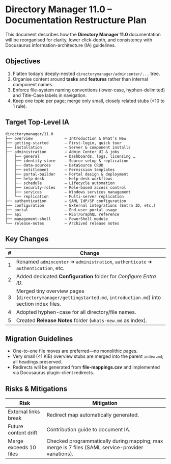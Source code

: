 # Directory Manager 11.0 – Documentation Restructure Plan

This document describes how the **Directory Manager 11.0** documentation will be reorganised for clarity, lower click-depth, and consistency with Docusaurus information-architecture (IA) guidelines.

## Objectives

1. Flatten today’s deeply-nested `directorymanager/admincenter/...` tree.
2. Organise content around **tasks** and **features** rather than internal component names.
3. Enforce file-system naming conventions (lower-case, hyphen-delimited) and Title-Case labels in navigation.
4. Keep one topic per page; merge only small, closely related stubs (≤10 to 1 rule).

## Target Top-Level IA

```text
directorymanager/11.0
├── overview              – Introduction & What’s New
├── getting-started       – First-login, quick tour
├── installation          – Server & component installs
├── administration        – Admin Center UI & jobs
│   ├── general           – Dashboards, logs, licensing …
│   ├── identity-store    – Source setup & replication
│   ├── data-sources      – DataSource CRUD
│   ├── entitlement       – Permission templates
│   ├── portal-builder    – Portal design & deployment
│   ├── help-desk         – Help-desk workflows
│   ├── schedule          – Lifecycle automation
│   ├── security-roles    – Role-based access control
│   ├── services          – Windows services management
│   └── replication       – Multi-server replication
├── authentication        – SAML IdP/SP configuration
├── configuration         – External integrations (Entra ID, etc.)
├── portal                – End-user portal usage
├── api                   – REST/GraphQL reference
├── management-shell      – PowerShell module
└── release-notes         – Archived release notes
```

## Key Changes

| #   | Change                                                                                                         |
| --- | -------------------------------------------------------------------------------------------------------------- |
| 1   | Renamed `admincenter` ➜ `administration`, `authenticate` ➜ `authentication`, etc.                              |
| 2   | Added dedicated **Configuration** folder for _Configure Entra ID_.                                             |
| 3   | Merged tiny overview pages (`directorymanager/gettingstarted.md`, `introduction.md`) into section index files. |
| 4   | Adopted hyphen-case for all directory/file names.                                                              |
| 5   | Created **Release Notes** folder (`whats-new.md` as index).                                                    |

## Migration Guidelines

- One-to-one file moves are preferred—no monolithic pages.
- Very small (<1 KiB) overview stubs are merged into the parent `index.md`; all headings preserved.
- Redirects will be generated from **file-mappings.csv** and implemented via Docusaurus plugin-client redirects.

## Risks & Mitigations

| Risk                   | Mitigation                                                                                        |
| ---------------------- | ------------------------------------------------------------------------------------------------- |
| External links break   | Redirect map automatically generated.                                                             |
| Future content drift   | Contribution guide to document IA.                                                                |
| Merge exceeds 10 files | Checked programmatically during mapping; max merge is 7 files (SAML service-provider variations). |
